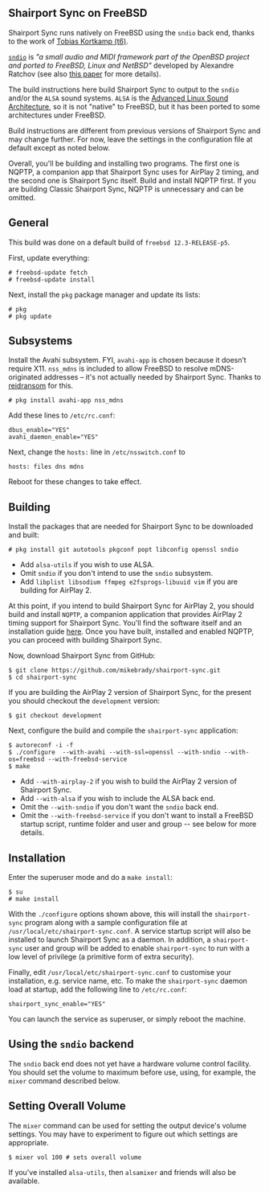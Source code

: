 Shairport Sync on FreeBSD
----
Shairport Sync runs natively on FreeBSD using the `sndio` back end, thanks to the work of [Tobias Kortkamp (t6)](https://github.com/t6).

[`sndio`](http://www.sndio.org) is *"a small audio and MIDI framework part of the OpenBSD project and ported to FreeBSD, Linux and NetBSD"* developed by Alexandre Ratchov (see also [this paper](http://www.openbsd.org/papers/asiabsdcon2010_sndio.pdf) for more details).

The build instructions here build Shairport Sync to output to the `sndio` and/or the `ALSA` sound systems. `ALSA` is the [Advanced Linux Sound Architecture](https://www.alsa-project.org/wiki/Main_Page), so it is not "native" to FreeBSD, but it has been ported to some architectures under FreeBSD. 

Build instructions are different from previous versions of Shairport Sync and may change further. For now, leave the settings in the configuration file at default except as noted below.

Overall, you'll be building and installing two programs. The first one is NQPTP, a companion app that Shairport Sync uses for AirPlay 2 timing, and the second one is Shairport Sync itself. Build and install NQPTP first. If you are building Classic Shairport Sync, NQPTP is unnecessary and can be omitted.

General
----
This build was done on a default build of `freebsd 12.3-RELEASE-p5`.

First, update everything:
```
# freebsd-update fetch
# freebsd-update install
```
Next, install the `pkg` package manager and update its lists:

```
# pkg
# pkg update
```

Subsystems
----
Install the Avahi subsystem. FYI, `avahi-app` is chosen because it doesn’t require X11. `nss_mdns` is included to allow FreeBSD to resolve mDNS-originated addresses – it's not actually needed by Shairport Sync. Thanks to [reidransom](https://gist.github.com/reidransom/6033227) for this.

```
# pkg install avahi-app nss_mdns
```
Add these lines to `/etc/rc.conf`:
```
dbus_enable="YES"
avahi_daemon_enable="YES"
```
Next, change the `hosts:` line in `/etc/nsswitch.conf` to
```
hosts: files dns mdns
```
Reboot for these changes to take effect.

Building
----

Install the packages that are needed for Shairport Sync to be downloaded and built:
```
# pkg install git autotools pkgconf popt libconfig openssl sndio
```
* Add `alsa-utils` if you wish to use ALSA.
* Omit `sndio` if you don't intend to use the `sndio` subsystem.
* Add `libplist libsodium ffmpeg e2fsprogs-libuuid vim` if you are building for AirPlay 2.

At this point, if you intend to build Shairport Sync for AirPlay 2, you should build and install `NQPTP`, a companion application that provides AirPlay 2 timing support for Shairport Sync. You'll find the software itself and an installation guide [here](https://github.com/mikebrady/nqptp/blob/main/README.md). Once you have built, installed and enabled NQPTP, you can proceed with building Shairport Sync.

Now, download Shairport Sync from GitHub:
```
$ git clone https://github.com/mikebrady/shairport-sync.git
$ cd shairport-sync
```
If you are building the AirPlay 2 version of Shairport Sync, for the present you should checkout the `development` version:
```
$ git checkout development
```
Next, configure the build and compile the `shairport-sync` application:
```
$ autoreconf -i -f
$ ./configure  --with-avahi --with-ssl=openssl --with-sndio --with-os=freebsd --with-freebsd-service
$ make
```
* Add `--with-airplay-2` if you wish to build the AirPlay 2 version of Shairport Sync.
* Add `--with-alsa` if you wish to include the ALSA back end.
* Omit the `--with-sndio` if you don't want the `sndio` back end.
* Omit the `--with-freebsd-service` if you don't want to install a FreeBSD startup script, runtime folder and user and group -- see below for more details.

Installation
----

Enter the superuser mode and do a `make install`:

```
$ su
# make install
```

With the `./configure` options shown above, this will install the `shairport-sync` program along with a sample configuration file at `/usr/local/etc/shairport-sync.conf`. A service startup script will also be installed to launch Shairport Sync as a daemon. In addition, a `shairport-sync` user and group will be added to enable `shairport-sync` to run with a low level of privilege (a primitive form of extra security).

Finally, edit `/usr/local/etc/shairport-sync.conf` to customise your installation, e.g. service name, etc. To make the `shairport-sync` daemon load at startup, add the following line to `/etc/rc.conf`:

```
shairport_sync_enable="YES"
```
You can launch the service as superuser, or simply reboot the machine.

Using the `sndio` backend
----

The `sndio` back end does not yet have a hardware volume control facility. You should set the volume to maximum before use, using, for example, the `mixer` command described below.

Setting Overall  Volume
----
The `mixer` command can be used for setting the output device's volume settings. You may have to experiment to figure out which settings are appropriate.

```
$ mixer vol 100 # sets overall volume
```
If you've installed `alsa-utils`, then `alsamixer` and friends will also be available.
